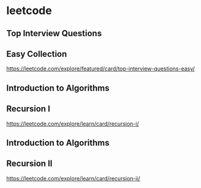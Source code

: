 # leetcode

## Top Interview Questions
## Easy Collection

https://leetcode.com/explore/featured/card/top-interview-questions-easy/

## Introduction to Algorithms
## Recursion I

https://leetcode.com/explore/learn/card/recursion-i/

## Introduction to Algorithms
## Recursion II

https://leetcode.com/explore/learn/card/recursion-ii/
